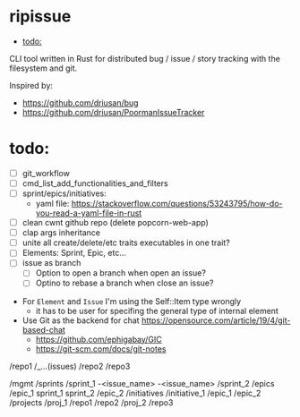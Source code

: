 # ripissue

<!-- toc GFM -->

+ [todo:](#todo)

<!-- toc -->

CLI tool written in Rust for distributed bug / issue / story tracking with the filesystem and git.

Inspired by:

- https://github.com/driusan/bug
- https://github.com/driusan/PoormanIssueTracker

# todo:

- [ ] git_workflow
- [ ] cmd_list_add_functionalities_and_filters
- [ ] sprint/epics/initiatives:
    - yaml file: https://stackoverflow.com/questions/53243795/how-do-you-read-a-yaml-file-in-rust
- [ ] clean cwnt github repo (delete popcorn-web-app)
- [ ] clap args inheritance
- [ ] unite all create/delete/etc traits executables in one trait?
- [ ] Elements: Sprint, Epic, etc...
- [ ] issue as branch
    - [ ] Option to open a branch when open an issue?
    - [ ] Optino to rebase a branch when close an issue?
- For `Element` and `Issue` I'm using the Self::Item type wrongly
    - it has to be user for specifing the general type of internal element
- Use Git as the backend for chat https://opensource.com/article/19/4/git-based-chat
    - https://github.com/ephigabay/GIC
    - https://git-scm.com/docs/git-notes

/repo1
    /_...(issues)
/repo2
/repo3

/mgmt
    /sprints
        /sprint_1
            <repo>-<issue_name>
            <repo>-<issue_name>
        /sprint_2
    /epics
        /epic_1
            sprint_1
            sprint_2
        /epic_2
    /initiatives
        /initiative_1
            /epic_1
            /epic_2
    /projects
        /proj_1
            /repo1
            /repo2
        /proj_2
            /repo3
